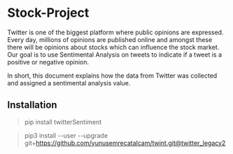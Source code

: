 # Stock-Project

Twitter is one of the biggest platform where public opinions are expressed. Every day, millions of opinions are published online and amongst these there will be opinions about stocks which can influence the stock market. Our goal is to use Sentimental Analysis on tweets to indicate if a tweet is a positive or negative opinion. 

In short, this document explains how the data from Twitter was collected and assigned a sentimental analysis value.

## Installation

> pip install twitterSentiment

> pip3 install --user --upgrade git+https://github.com/yunusemrecatalcam/twint.git@twitter_legacy2

